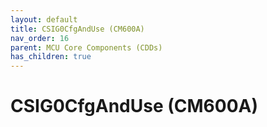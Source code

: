 ```yaml
---
layout: default
title: CSIG0CfgAndUse (CM600A)
nav_order: 16
parent: MCU Core Components (CDDs)
has_children: true
---
```

# CSIG0CfgAndUse (CM600A)
